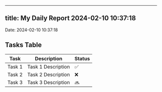 
---
title: My Daily Report 2024-02-10 10:37:18
---

Date: 2024-02-10 10:37:18

## Tasks Table

| Task | Description | Status |
|------|-------------|--------|
| Task 1 | Task 1 Description | ✅ |
| Task 2 | Task 2 Description | ❌ |
| Task 3 | Task 3 Description | 🔜 |
